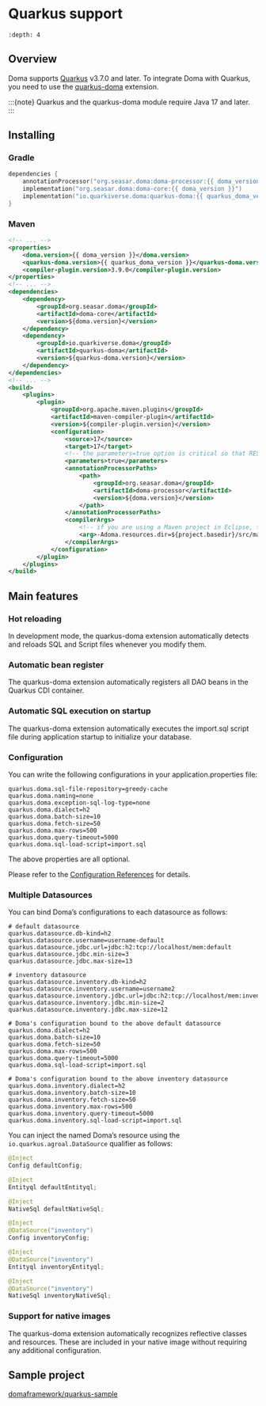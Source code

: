 # Quarkus support

```{contents}
:depth: 4
```

## Overview

Doma supports [Quarkus](https://quarkus.io/) v3.7.0 and later.
To integrate Doma with Quarkus, you need to use the [quarkus-doma](https://github.com/quarkiverse/quarkus-doma) extension.

:::{note}
Quarkus and the quarkus-doma module require Java 17 and later.
:::

## Installing

### Gradle

```kotlin
dependencies {
    annotationProcessor("org.seasar.doma:doma-processor:{{ doma_version }}")
    implementation("org.seasar.doma:doma-core:{{ doma_version }}")
    implementation("io.quarkiverse.doma:quarkus-doma:{{ quarkus_doma_version }}")
}
```

### Maven

```xml
<!-- ... -->
<properties>
    <doma.version>{{ doma_version }}</doma.version>
    <quarkus-doma.version>{{ quarkus_doma_version }}</quarkus-doma.version>
    <compiler-plugin.version>3.9.0</compiler-plugin.version>
</properties>
<!-- ... -->
<dependencies>
    <dependency>
        <groupId>org.seasar.doma</groupId>
        <artifactId>doma-core</artifactId>
        <version>${doma.version}</version>
    </dependency>
    <dependency>
        <groupId>io.quarkiverse.doma</groupId>
        <artifactId>quarkus-doma</artifactId>
        <version>${quarkus-doma.version}</version>
    </dependency>
</dependencies>
<!-- ... -->
<build>
    <plugins>
        <plugin>
            <groupId>org.apache.maven.plugins</groupId>
            <artifactId>maven-compiler-plugin</artifactId>
            <version>${compiler-plugin.version}</version>
            <configuration>
                <source>17</source>
                <target>17</target>
                <!-- the parameters=true option is critical so that RESTEasy works fine -->
                <parameters>true</parameters>
                <annotationProcessorPaths>
                    <path>
                        <groupId>org.seasar.doma</groupId>
                        <artifactId>doma-processor</artifactId>
                        <version>${doma.version}</version>
                    </path>
                </annotationProcessorPaths>
                <compilerArgs>
                    <!-- if you are using a Maven project in Eclipse, this argument is required -->
                    <arg>-Adoma.resources.dir=${project.basedir}/src/main/resources</arg>
                </compilerArgs>
            </configuration>
        </plugin>
    </plugins>
</build>
```

## Main features

### Hot reloading

In development mode, the quarkus-doma extension automatically detects and reloads SQL and Script files whenever you modify them.

### Automatic bean register

The quarkus-doma extension automatically registers all DAO beans in the Quarkus CDI container.

### Automatic SQL execution on startup

The quarkus-doma extension automatically executes the import.sql script file during application startup to initialize your database.

### Configuration

You can write the following configurations in your application.properties file:

```properties
quarkus.doma.sql-file-repository=greedy-cache
quarkus.doma.naming=none
quarkus.doma.exception-sql-log-type=none
quarkus.doma.dialect=h2
quarkus.doma.batch-size=10
quarkus.doma.fetch-size=50
quarkus.doma.max-rows=500
quarkus.doma.query-timeout=5000
quarkus.doma.sql-load-script=import.sql
```

The above properties are all optional.

Please refer to the [Configuration References](https://docs.quarkiverse.io/quarkus-doma/dev/index.html#_configuration_references) for details.

### Multiple Datasources

You can bind Doma’s configurations to each datasource as follows:

```properties
# default datasource
quarkus.datasource.db-kind=h2
quarkus.datasource.username=username-default
quarkus.datasource.jdbc.url=jdbc:h2:tcp://localhost/mem:default
quarkus.datasource.jdbc.min-size=3
quarkus.datasource.jdbc.max-size=13

# inventory datasource
quarkus.datasource.inventory.db-kind=h2
quarkus.datasource.inventory.username=username2
quarkus.datasource.inventory.jdbc.url=jdbc:h2:tcp://localhost/mem:inventory
quarkus.datasource.inventory.jdbc.min-size=2
quarkus.datasource.inventory.jdbc.max-size=12

# Doma's configuration bound to the above default datasource
quarkus.doma.dialect=h2
quarkus.doma.batch-size=10
quarkus.doma.fetch-size=50
quarkus.doma.max-rows=500
quarkus.doma.query-timeout=5000
quarkus.doma.sql-load-script=import.sql

# Doma's configuration bound to the above inventory datasource
quarkus.doma.inventory.dialect=h2
quarkus.doma.inventory.batch-size=10
quarkus.doma.inventory.fetch-size=50
quarkus.doma.inventory.max-rows=500
quarkus.doma.inventory.query-timeout=5000
quarkus.doma.inventory.sql-load-script=import.sql
```

You can inject the named Doma’s resource using the `io.quarkus.agroal.DataSource` qualifier as follows:

```java
@Inject
Config defaultConfig;

@Inject
Entityql defaultEntityql;

@Inject
NativeSql defaultNativeSql;

@Inject
@DataSource("inventory")
Config inventoryConfig;

@Inject
@DataSource("inventory")
Entityql inventoryEntityql;

@Inject
@DataSource("inventory")
NativeSql inventoryNativeSql;
```

### Support for native images

The quarkus-doma extension automatically recognizes reflective classes and resources. These are included in your native image without requiring any additional configuration.

## Sample project

[domaframework/quarkus-sample](https://github.com/domaframework/quarkus-sample)
